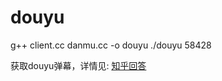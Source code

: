 # douyu
g++ client.cc danmu.cc -o douyu
./douyu 58428

获取douyu弹幕，详情见:
[知乎回答](https://www.zhihu.com/question/29027665/answer/75117632)
